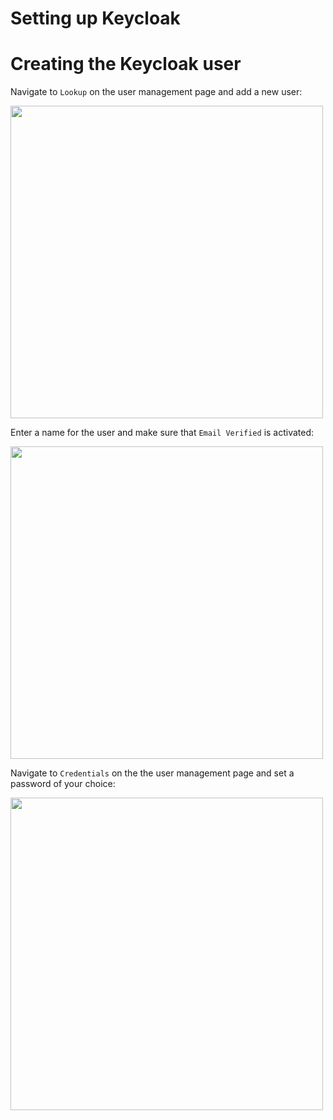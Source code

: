 # Setting up Keycloak 

# Creating the Keycloak user 

Navigate to `Lookup` on the user management page and add a new user:

<img src="https://github.com/wska/katacoda-scenarios/blob/main/add-login-to-python-flask-app-using-keycloak/img/3.png?raw=true" width="500">

Enter a name for the user and make sure that `Email Verified` is activated:

<img src="https://github.com/wska/katacoda-scenarios/blob/main/add-login-to-python-flask-app-using-keycloak/img/4.png?raw=true" width="500">

Navigate to `Credentials` on the the user management page and set a password of your choice:

<img src="https://github.com/wska/katacoda-scenarios/blob/main/add-login-to-python-flask-app-using-keycloak/img/5.png?raw=true" width="500">
